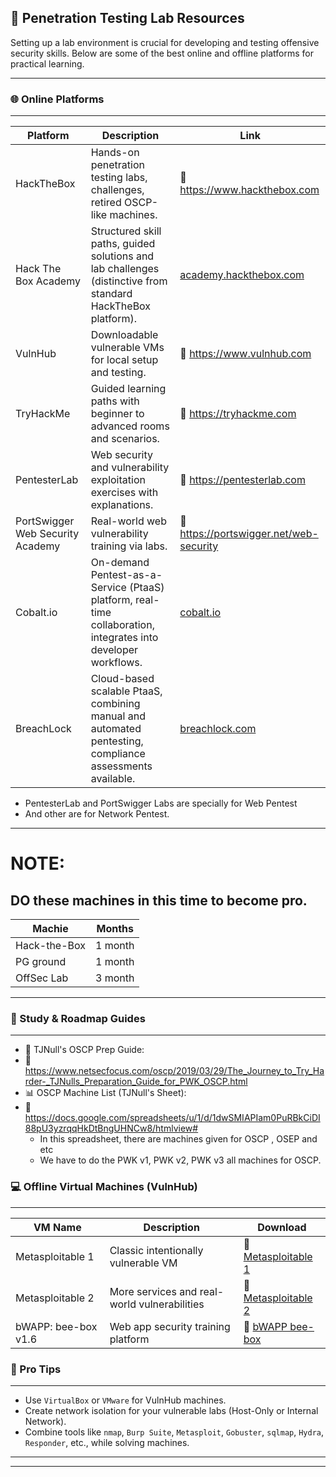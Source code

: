 ## 🧪 Penetration Testing Lab Resources
Setting up a lab environment is crucial for developing and testing offensive security skills. Below are some of the best online and offline platforms for practical learning.
***
### 🌐 Online Platforms
***

| Platform                         | Description                                                                                                    | Link                                                     |
| -------------------------------- | -------------------------------------------------------------------------------------------------------------- | -------------------------------------------------------- |
| HackTheBox                       | Hands-on penetration testing labs, challenges, retired OSCP-like machines.                                     | 🔗 https://www.hackthebox.com                            |
| Hack The Box Academy             | Structured skill paths, guided solutions and lab challenges (distinctive from standard HackTheBox platform).   | [academy.hackthebox.com](https://academy.hackthebox.com) |
| VulnHub                          | Downloadable vulnerable VMs for local setup and testing.                                                       | 🔗 https://www.vulnhub.com                               |
| TryHackMe                        | Guided learning paths with beginner to advanced rooms and scenarios.                                           | 🔗 https://tryhackme.com                                 |
| PentesterLab                     | Web security and vulnerability exploitation exercises with explanations.                                       | 🔗 https://pentesterlab.com                              |
| PortSwigger Web Security Academy | Real-world web vulnerability training via labs.                                                                | 🔗 https://portswigger.net/web-security                  |
| Cobalt.io                        | On-demand Pentest-as-a-Service (PtaaS) platform, real-time collaboration, integrates into developer workflows. | [cobalt.io](https://cobalt.io)                           |
| BreachLock                       | Cloud-based scalable PtaaS, combining manual and automated pentesting, compliance assessments available.       | [breachlock.com](https://www.breachlock.com)             |

-  PentesterLab and PortSwigger Labs are specially for Web Pentest
- And other are for Network Pentest.

---
# **NOTE:**
## DO these machines in this time to become pro.

| Machie       | Months  |
| ------------ | ------- |
| Hack-the-Box | 1 month |
| PG ground    | 1 month |
| OffSec Lab   | 3 month |
	
---
### 🧭 Study & Roadmap Guides

***
*   📝 TJNull's OSCP Prep Guide:
*   🔗 https://www.netsecfocus.com/oscp/2019/03/29/The_Journey_to_Try_Harder-_TJNulls_Preparation_Guide_for_PWK_OSCP.html
*   📊 OSCP Machine List (TJNull's Sheet):
*   🔗 https://docs.google.com/spreadsheets/u/1/d/1dwSMIAPIam0PuRBkCiDI88pU3yzrqqHkDtBngUHNCw8/htmlview#
	* In this spreadsheet, there are machines  given for OSCP , OSEP and etc
	* We have to do the PWK v1,  PWK v2, PWK v3  all machines for OSCP.

### 💻 Offline Virtual Machines (VulnHub)
***

| VM Name             | Description                                  | Download                                                                  |
| ------------------- | -------------------------------------------- | ------------------------------------------------------------------------- |
| Metasploitable 1    | Classic intentionally vulnerable VM          | 🔗 [Metasploitable 1](https://www.vulnhub.com/entry/metasploitable-1,28/) |
| Metasploitable 2    | More services and real-world vulnerabilities | 🔗 [Metasploitable 2](https://www.vulnhub.com/entry/metasploitable-2,29/) |
| bWAPP: bee-box v1.6 | Web app security training platform           | 🔗 [bWAPP bee-box](https://www.vulnhub.com/entry/bwapp-bee-box-v16,53/)   |

### 🧰 Pro Tips
***
*   Use `VirtualBox` or `VMware` for VulnHub machines.
*   Create network isolation for your vulnerable labs (Host-Only or Internal Network).
*   Combine tools like `nmap`, `Burp Suite`, `Metasploit`, `Gobuster`, `sqlmap`, `Hydra`, `Responder`, etc., while solving machines.

---
---
